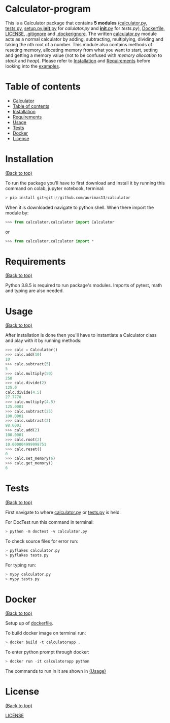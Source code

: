 














































# Calculator-program

This is a Calculator package that contains **5 modules** ([calculator.py](https://github.com/aurimas13/calculator/blob/main/calculator/calculator.py), [tests.py](https://github.com/aurimas13/calculator/blob/main/test/tests.py), [setup.py](https://github.com/aurimas13/calculator/blob/main/setup.py),[__init__.py](https://github.com/aurimas13/Calculator/blob/main/calculator/__init__.py) for *calulator.py* and [__init__.py](https://github.com/aurimas13/Calculator/blob/main/tests/__init__.py) for *tests.py*), [Dockerfile](https://github.com/aurimas13/calculator/blob/main/Dockerfile), [LICENSE](https://github.com/aurimas13/calculator/blob/main/LICENSE), [.gitignore](https://github.com/aurimas13/calculator/blob/main/.gitignore) and [.dockerignore](https://github.com/aurimas13/calculator/blob/main/.dockerignore). 
The written [calculator.py](https://github.com/aurimas13/calculator/blob/main/calculator/calculator.py) module acts as a normal calculator by adding, subtracting, multiplying, dividing and taking the nth root of a number. This module also contains methods of reseting memory, allocating memory from what you want to start, setting and getting a memory value (not to be confused with *memory allocation* to *stack* and *heap*). Please refer to [Installation](#installation) and [Requirements](#requirements) before looking into the [examples](#usage).

# Table of contents

- [Calculator](#Calculator)
- [Table of contents](#table-of-contents)
- [Installation](#installation)
- [Requirements](#requirements)
- [Usage](#usage)
- [Tests](#tests)
- [Docker](#docker)
- [License](#license)
 
# Installation
[(Back to top)](#table-of-contents)

To run the package you'll have to first download and install it by running this command on colab, jupyter notebook, terminal:
``` python
> pip install git+git://github.com/aurimas13/calculator
```
When it is downloaded navigate to python shell. When there import the module by:
``` python
>>> from calculator.calculator import Calculator
```
or 
``` python
>>> from calculator.calculator import *
```

# Requirements
[(Back to top)](#table-of-contents)

Python 3.8.5 is required to run package's modules. Imports of pytest, math and typing are also needed.

# Usage
[(Back to top)](#table-of-contents)

After installation is done then you'll have to instantiate a Calculator class and play with it by running methods:
```python
>>> calc = Calculator()
>>> calc.add(10)
10
>>> calc.subtract(5)
5
>>> calc.multiply(50)
250
>>> calc.divide(2)
125.0
calc.divide(4.5)
27.7778
>>> calc.multiply(4.5)
125.0001
>>> calc.subtract(25)
100.0001
>>> calc.subtract(2)
98.0001
>>> calc.add(2)
100.0001
>>> calc.root(2)
10.000004999998751
>>> calc.reset()
0
>>> calc.set_memory(6)
>>> calc.get_memory()
6
```
# Tests
[(Back to top)](#table-of-contents)

First navigate to where [calculator.py](https://github.com/aurimas13/calculator/blob/main/calculator/calculator.py) or [tests.py](https://github.com/aurimas13/Calculator-program/blob/main/tests/tests.py) is held.

For DocTest run this command in terminal:
``` python
> python -m doctest -v calculator.py
```
To check source files for error run:
``` python
> pyflakes calculator.py
> pyflakes tests.py
```

For typing run:
``` python
> mypy calculator.py
> mypy tests.py
``` 
# Docker
[(Back to top)](#table-of-contents)

Setup up of [dockerfile](https://github.com/aurimas13/calculator/blob/main/Dockerfile).

To build docker image on terminal run:
``` python
> docker build -t calculatorapp .
```
To enter python prompt through docker:
``` python
> docker run -it calculatorapp python 
```
The commands to run in it are shown in [(Usage)](#usage)

# License
[(Back to top)](#table-of-contents)


[LICENSE](https://github.com/aurimas13/calculator/blob/main/LICENSE)


